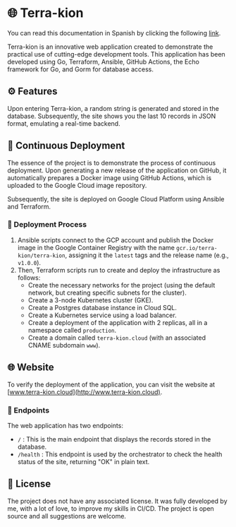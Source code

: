 # 🌐 Terra-kion

You can read this documentation in Spanish by clicking the following [link](./README_es.md).

Terra-kion is an innovative web application created to demonstrate the practical use of cutting-edge development tools. This application has been developed using Go, Terraform, Ansible, GitHub Actions, the Echo framework for Go, and Gorm for database access.

## ⚙️ Features

Upon entering Terra-kion, a random string is generated and stored in the database. Subsequently, the site shows you the last 10 records in JSON format, emulating a real-time backend.

## 🔄 Continuous Deployment

The essence of the project is to demonstrate the process of continuous deployment. Upon generating a new release of the application on GitHub, it automatically prepares a Docker image using GitHub Actions, which is uploaded to the Google Cloud image repository.

Subsequently, the site is deployed on Google Cloud Platform using Ansible and Terraform.

### 🚀 Deployment Process

1. Ansible scripts connect to the GCP account and publish the Docker image in the Google Container Registry with the name `gcr.io/terra-kion/terra-kion`, assigning it the `latest` tags and the release name (e.g., `v1.0.0`).
2. Then, Terraform scripts run to create and deploy the infrastructure as follows:
   - Create the necessary networks for the project (using the default network, but creating specific subnets for the cluster).
   - Create a 3-node Kubernetes cluster (GKE).
   - Create a Postgres database instance in Cloud SQL.
   - Create a Kubernetes service using a load balancer.
   - Create a deployment of the application with 2 replicas, all in a namespace called `production`.
   - Create a domain called `terra-kion.cloud` (with an associated CNAME subdomain `www`).

## 🌐 Website

To verify the deployment of the application, you can visit the website at [www.terra-kion.cloud](http://www.terra-kion.cloud).

### 📍 Endpoints

The web application has two endpoints:

- `/` : This is the main endpoint that displays the records stored in the database.
- `/health` : This endpoint is used by the orchestrator to check the health status of the site, returning "OK" in plain text.

## 📝 License

The project does not have any associated license. It was fully developed by me, with a lot of love, to improve my skills in CI/CD. The project is open source and all suggestions are welcome.

